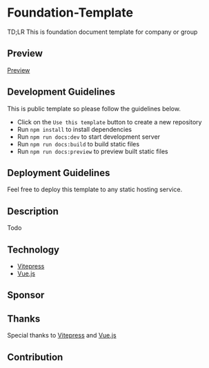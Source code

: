 # Foundation-Template

TD;LR This is foundation document template for company or group

## Preview 

[Preview](https://foundation-template.vercel.app/)

## Development Guidelines

This is public template so please follow the guidelines below.

- Click on the `Use this template` button to create a new repository
- Run `npm install` to install dependencies
- Run `npm run docs:dev` to start development server
- Run `npm run docs:build` to build static files
- Run `npm run docs:preview` to preview built static files

## Deployment Guidelines

Feel free to deploy this template to any static hosting service.

## Description

Todo

## Technology

- [Vitepress](https://vitepress.vuejs.org/)
- [Vue.js](https://vuejs.org/)

## Sponsor

## Thanks

Special thanks to [Vitepress](https://vitepress.vuejs.org/) and [Vue.js](https://vuejs.org/)

## Contribution
